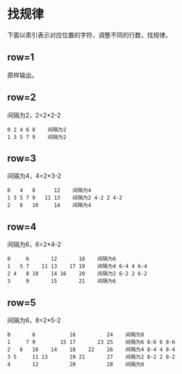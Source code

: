 # 找规律

下面以索引表示对应位置的字符，调整不同的行数，找规律。

## row=1
原样输出。

## row=2
间隔为2，2=2*2-2
```
0 2 4 6 8    间隔为2
1 3 5 7 9    间隔为2
```

## row=3
间隔为4，4=2*3-2
```
0   4   8      12    间隔为4
1 3 5 7 9   11 13    间隔为2 4-2 2 4-2
2   6   10     14    间隔为4
```

## row=4
间隔为6，6=2*4-2
```
0     6       12       18    间隔为6
1   5 7    11 13    17 19    间隔为4 6-4 4 6-4
2 4   8 10    14 16    20    间隔为2 6-2 2 6-2
3     9       15       21    间隔为6
```

## row=5
间隔为6，8=2*5-2
```
0       8           16          24    间隔为8
1     7 9        15 17       23 25    间隔为6 8-6 6 8-6
2   6   10    14    18    22    26    间隔为4 8-4 4 8-4
3 5     11 13       19 21       27    间隔为2 8-2 2 8-2
4       12          20          28    间隔为8
```
